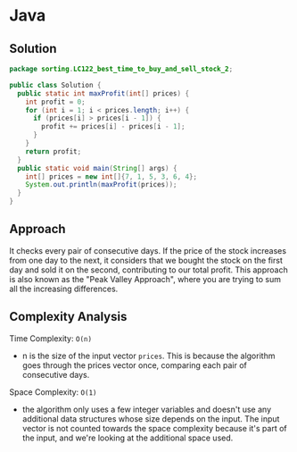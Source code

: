 # Java

## Solution

```java
package sorting.LC122_best_time_to_buy_and_sell_stock_2;

public class Solution {
  public static int maxProfit(int[] prices) {
    int profit = 0;
    for (int i = 1; i < prices.length; i++) {
      if (prices[i] > prices[i - 1]) {
        profit += prices[i] - prices[i - 1];
      }
    }
    return profit;
  }
  public static void main(String[] args) {
    int[] prices = new int[]{7, 1, 5, 3, 6, 4};
    System.out.println(maxProfit(prices));
  }
}

```

## Approach

It checks every pair of consecutive days. If the price of the stock increases from one day to the next, it considers that we bought the stock on the first day and sold it on the second, contributing to our total profit. This approach is also known as the "Peak Valley Approach", where you are trying to sum all the increasing differences.

## Complexity Analysis

Time Complexity: `O(n)`

* n is the size of the input vector `prices`. This is because the algorithm goes through the prices vector once, comparing each pair of consecutive days.

Space Complexity: `O(1)`

* the algorithm only uses a few integer variables and doesn't use any additional data structures whose size depends on the input. The input vector is not counted towards the space complexity because it's part of the input, and we're looking at the additional space used.
